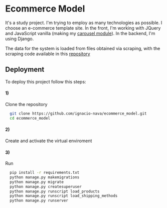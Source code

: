# Ecommerce Model

It's a study project. I'm trying to employ as many technologies as possible. I choose an e-commerce template site. In the front, I'm working with JQuery and JavaScript vanilla (making my [carousel module](https://github.com/ignacio-nava/carousel_simple)). In the backend, I'm using Django.

The data for the system is loaded from files obtained via scraping, with the scraping code available in this [repository](https://github.com/ignacio-nava/simple_playwright_test)

## Deployment

To deploy this project follow this steps:

#### 1)
Clone the repository 
```bash
  git clone https://github.com/ignacio-nava/ecommerce_model.git
  cd ecommerce_model
```

#### 2)

Create and activate the virtual enviroment

#### 3)

Run
```bash
  pip install -r requirements.txt
  python manage.py makemigrations
  python manage.py migrate
  python manage.py createsuperuser
  python manage.py runscript load_products
  python manage.py runscript load_shipping_methods
  python manage.py runserver  
```
